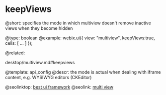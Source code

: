keepViews
=============

@short:
	specifies the mode in which multiview doesn't remove inactive views when they become hidden

@type: boolean
@example:
webix.ui({
  view: "multiview",
  keepViews:true,
  cells: [
     ...
  ]
});

@related:

desktop/multiview.md#keepviews

@template:	api_config
@descr:
the mode is actual when dealing with iframe content, e.g. WYSIWYG editors (CKEditor)



@seolinktop: [best ui framework](https://webix.com)
@seolink: [multi view](https://webix.com/widget/multiview/)